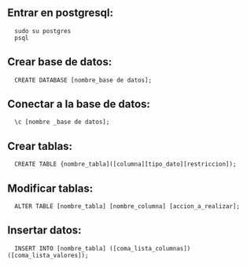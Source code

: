 ## Entrar en postgresql:
```
  sudo su postgres
  psql
```
## Crear base de datos:
```
  CREATE DATABASE [nombre_base de datos];
```
## Conectar a la base de datos:
```
  \c [nombre _base de datos];
```
## Crear tablas:
```
  CREATE TABLE {nombre_tabla]([columna][tipo_dato][restriccion]);
```
## Modificar tablas:
```
  ALTER TABLE [nombre_tabla] [nombre_columna] [accion_a_realizar];
```
## Insertar datos:
```
  INSERT INTO [nombre_tabla] ([coma_lista_columnas]) ([coma_lista_valores]);
```
